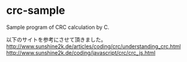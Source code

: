 # crc-sample
Sample program of CRC calculation by C.

以下のサイトを参考にさせて頂きました。
http://www.sunshine2k.de/articles/coding/crc/understanding_crc.html
http://www.sunshine2k.de/coding/javascript/crc/crc_js.html
